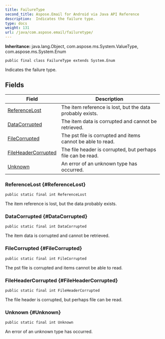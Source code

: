 ```yaml
---
title: FailureType
second_title: Aspose.Email for Android via Java API Reference
description:  Indicates the failure type.
type: docs
weight: 131
url: /java/com.aspose.email/failuretype/
---
```

**Inheritance:**
java.lang.Object, com.aspose.ms.System.ValueType, com.aspose.ms.System.Enum
```
public final class FailureType extends System.Enum
```

Indicates the failure type.
## Fields

| Field | Description |
| --- | --- |
| [ReferenceLost](#ReferenceLost) | The item reference is lost, but the data probably exists. |
| [DataCorrupted](#DataCorrupted) | The item data is corrupted and cannot be retrieved. |
| [FileCorrupted](#FileCorrupted) | The pst file is corrupted and items cannot be able to read. |
| [FileHeaderCorrupted](#FileHeaderCorrupted) | The file header is corrupted, but perhaps file can be read. |
| [Unknown](#Unknown) | An error of an unknown type has occurred. |
### ReferenceLost {#ReferenceLost}
```
public static final int ReferenceLost
```


The item reference is lost, but the data probably exists.

### DataCorrupted {#DataCorrupted}
```
public static final int DataCorrupted
```


The item data is corrupted and cannot be retrieved.

### FileCorrupted {#FileCorrupted}
```
public static final int FileCorrupted
```


The pst file is corrupted and items cannot be able to read.

### FileHeaderCorrupted {#FileHeaderCorrupted}
```
public static final int FileHeaderCorrupted
```


The file header is corrupted, but perhaps file can be read.

### Unknown {#Unknown}
```
public static final int Unknown
```


An error of an unknown type has occurred.

